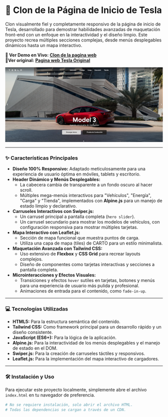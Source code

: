 ﻿# 🚗 Clon de la Página de Inicio de Tesla

Clon visualmente fiel y completamente responsivo de la página de inicio de Tesla, desarrollado para demostrar habilidades avanzadas de maquetación front-end con un enfoque en la interactividad y el diseño limpio. Este proyecto recrea múltiples secciones complejas, desde menús desplegables dinámicos hasta un mapa interactivo.

**🚀 Ver Demo en Vivo:** [**Clon de la pagina web**]([https://AQUI_VA_EL_ENLACE_A_TU_DEMO](https://tesla-clone-lilac-six.vercel.app/)) <br/>
**🚀Ver original:** [**Pagina web Tesla Original**](https://www.tesla.com/es_ES?redirect=no)

![Captura de pantalla del proyecto Tesla Clone](./img/image.png)

---

### ✨ Características Principales

- **Diseño 100% Responsivo:** Adaptado meticulosamente para una experiencia de usuario óptima en móviles, tablets y escritorio.
- **Header Dinámico y Menús Desplegables:**
  - La cabecera cambia de transparente a un fondo oscuro al hacer scroll.
  - Múltiples mega-menús interactivos para "Vehículos", "Energía", "Carga" y "Tienda", implementados con **Alpine.js** para un manejo de estado limpio y declarativo.
- **Carruseles Interactivos con Swiper.js:**
  - Un carrusel principal a pantalla completa (`hero slider`).
  - Un carrusel secundario para mostrar los modelos de vehículos, con configuración responsiva para mostrar múltiples tarjetas.
- **Mapa Interactivo con Leaflet.js:**
  - Sección de mapa funcional que muestra puntos de carga.
  - Utiliza una capa de mapa (tiles) de CARTO para un estilo minimalista.
- **Maquetación Avanzada con Tailwind CSS:**
  - Uso extensivo de **Flexbox** y **CSS Grid** para recrear layouts complejos.
  - Diseño de componentes como tarjetas interactivas y secciones a pantalla completa.
- **Microinteracciones y Efectos Visuales:**
  - Transiciones y efectos `hover` sutiles en tarjetas, botones y menús para una experiencia de usuario más pulida y profesional.
  - Animaciones de entrada para el contenido, como `fade-in-up`.

---

### 💻 Tecnologías Utilizadas

- **HTML5:** Para la estructura semántica del contenido.
- **Tailwind CSS:** Como framework principal para un desarrollo rápido y un diseño consistente.
- **JavaScript (ES6+):** Para la lógica de la aplicación.
- **Alpine.js:** Para la interactividad de los menús desplegables y el manejo de estado en el DOM.
- **Swiper.js:** Para la creación de carruseles táctiles y responsivos.
- **Leaflet.js:** Para la implementación del mapa interactivo de cargadores.

---

### 🛠️ Instalación y Uso

Para ejecutar este proyecto localmente, simplemente abre el archivo `index.html` en tu navegador de preferencia.

```bash
# No se requiere instalación, solo abrir el archivo HTML.
# Todas las dependencias se cargan a través de un CDN.
```
